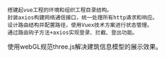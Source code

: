 	搭建起vue工程的环境和组织工程目录结构。
	封装axios构建网络通信接口，统一处理所有http请求和响应。
	设计路由结构并配置路径，使用Vuex技术方案进行状态管理。
	通过路由钩子方法+axios实现登录、拦截、登出功能。
使用webGL规范three.js解决建筑信息模型的展示效果。



